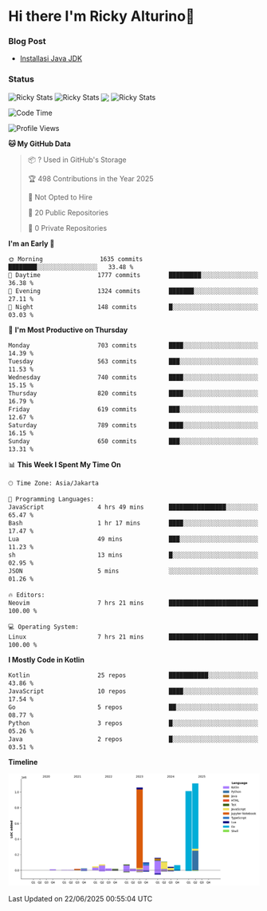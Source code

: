 # Hi there I'm Ricky Alturino👋

### Blog Post

<!-- BLOG-POST-LIST:START -->

- [Installasi Java JDK](https://onirutla.medium.com/installasi-java-jdk-ec701beeb5cb?source=rss-d9d81c918cc9------2)
<!-- BLOG-POST-LIST:END -->

### Status

<img align="center" alt="Ricky Stats" src="https://github-readme-stats.vercel.app/api?username=Alturino&theme=dark&show_icons=true&hide_border=false" />
<img align="center" alt="Ricky Stats" src="https://github-readme-stats.vercel.app/api/top-langs/?username=Alturino&theme=dark&show_icons=true&layout=compact"/>
<img align="center" width="640px" src="https://github-readme-stats.vercel.app/api/wakatime?username=Alturino&layout=compact&hide_border=true&theme=dark">
<img align="center" alt="Ricky Stats" src="https://leetcard.jacoblin.cool/alturino?border=0&radius=20&ext=activity"/>

<!--START_SECTION:waka-->
![Code Time](http://img.shields.io/badge/Code%20Time-1%2C259%20hrs%2022%20mins-blue)

![Profile Views](http://img.shields.io/badge/Profile%20Views-0-blue)

**🐱 My GitHub Data** 

> 📦 ? Used in GitHub's Storage 
 > 
> 🏆 498 Contributions in the Year 2025
 > 
> 🚫 Not Opted to Hire
 > 
> 📜 20 Public Repositories 
 > 
> 🔑 0 Private Repositories 
 > 
**I'm an Early 🐤** 

```text
🌞 Morning                1635 commits        ████████░░░░░░░░░░░░░░░░░   33.48 % 
🌆 Daytime                1777 commits        █████████░░░░░░░░░░░░░░░░   36.38 % 
🌃 Evening                1324 commits        ███████░░░░░░░░░░░░░░░░░░   27.11 % 
🌙 Night                  148 commits         █░░░░░░░░░░░░░░░░░░░░░░░░   03.03 % 
```
📅 **I'm Most Productive on Thursday** 

```text
Monday                   703 commits         ████░░░░░░░░░░░░░░░░░░░░░   14.39 % 
Tuesday                  563 commits         ███░░░░░░░░░░░░░░░░░░░░░░   11.53 % 
Wednesday                740 commits         ████░░░░░░░░░░░░░░░░░░░░░   15.15 % 
Thursday                 820 commits         ████░░░░░░░░░░░░░░░░░░░░░   16.79 % 
Friday                   619 commits         ███░░░░░░░░░░░░░░░░░░░░░░   12.67 % 
Saturday                 789 commits         ████░░░░░░░░░░░░░░░░░░░░░   16.15 % 
Sunday                   650 commits         ███░░░░░░░░░░░░░░░░░░░░░░   13.31 % 
```


📊 **This Week I Spent My Time On** 

```text
🕑︎ Time Zone: Asia/Jakarta

💬 Programming Languages: 
JavaScript               4 hrs 49 mins       ████████████████░░░░░░░░░   65.47 % 
Bash                     1 hr 17 mins        ████░░░░░░░░░░░░░░░░░░░░░   17.47 % 
Lua                      49 mins             ███░░░░░░░░░░░░░░░░░░░░░░   11.23 % 
sh                       13 mins             █░░░░░░░░░░░░░░░░░░░░░░░░   02.95 % 
JSON                     5 mins              ░░░░░░░░░░░░░░░░░░░░░░░░░   01.26 % 

🔥 Editors: 
Neovim                   7 hrs 21 mins       █████████████████████████   100.00 % 

💻 Operating System: 
Linux                    7 hrs 21 mins       █████████████████████████   100.00 % 
```

**I Mostly Code in Kotlin** 

```text
Kotlin                   25 repos            ███████████░░░░░░░░░░░░░░   43.86 % 
JavaScript               10 repos            ████░░░░░░░░░░░░░░░░░░░░░   17.54 % 
Go                       5 repos             ██░░░░░░░░░░░░░░░░░░░░░░░   08.77 % 
Python                   3 repos             █░░░░░░░░░░░░░░░░░░░░░░░░   05.26 % 
Java                     2 repos             █░░░░░░░░░░░░░░░░░░░░░░░░   03.51 % 
```



**Timeline**

![Lines of Code chart](https://raw.githubusercontent.com/Alturino/Alturino/main/assets/bar_graph.png)


 Last Updated on 22/06/2025 00:55:04 UTC
<!--END_SECTION:waka-->
